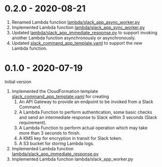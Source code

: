 0.2.0 - 2020-08-21
==================
1. Renamed Lambda function [lambda/slack_app_async_worker.py](lambda/slack_app_async_worker.py)
2. Implemented Lambda function [lambda/slack_app_sync_worker.py](lambda/slack_app_sync_worker.py)
3. Updated [lambda/slack_app_immediate_response.py](lambda/slack_app_immediate_response.py) to support invoking another Lambda function asynchronously or asynchronously.
4. Updated [slack_command_app_template.yaml](cloudformation/slack_command_app_template.yaml) to support the new Lambda function.

0.1.0 - 2020-07-19
==================

Initial version
1. Implemented the CloudFormation template [slack_command_app_template.yaml](cloudformation/slack_command_app_template.yaml) for creating
    1. An API Gateway to provide an endpoint to be invoked from a Slack Command.
    2. A Lambda Function to perform authentication, some basic checks and send an intermediate response to Slack
       within 3 seconds (Slack requirement).
    3. A Lambda Function to perform actual operation which may take more than 3 seconds to finish.
    4. A KMS key for encryption in transit for Slack token.
    5. A S3 bucket for storing Lambda logs.
2. Implemented Lambda function [lambda/slack_app_immediate_response.py](lambda/slack_app_immediate_response.py)
3. Implemented Lambda function lambda/slack_app_worker.py
